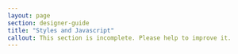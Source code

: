 ```yaml
---
layout: page
section: designer-guide
title: "Styles and Javascript"
callout: This section is incomplete. Please help to improve it.
---
```

